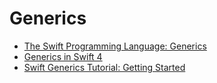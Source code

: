 # Generics

- [The Swift Programming Language: Generics](https://developer.apple.com/library/content/documentation/Swift/Conceptual/Swift_Programming_Language/Generics.html)
- [Generics in Swift 4](https://medium.com/developermind/generics-in-swift-4-4f802cd6f53c)
- [Swift Generics Tutorial: Getting Started](https://www.raywenderlich.com/154371/swift-generics-tutorial-getting-started)